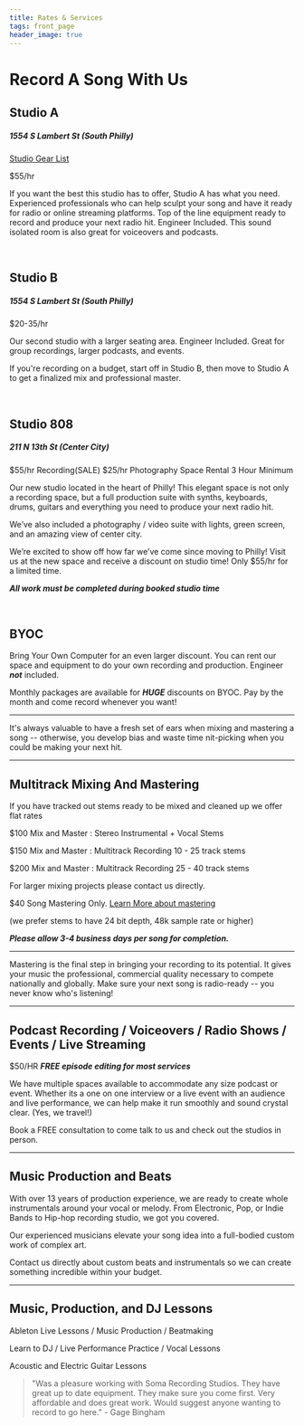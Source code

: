 ```yaml
---
title: Rates & Services
tags: front_page
header_image: true
---
```

# Record A Song With Us

## Studio A
##### 1554 S Lambert St (South Philly)

<a href="https://docs.google.com/document/d/1HLUwtYPdi1T1jxgAa-9-FBaEY2tu0qam09FnswaiqkU/edit?usp=sharing" target="Studio Gear List">Studio Gear List</a>

$55/hr

If you want the best this studio has to offer, Studio A has what you need. Experienced professionals who can help sculpt your song and have it ready for radio or online streaming platforms. Top of the line equipment ready to record and produce your next radio hit. Engineer Included. This sound isolated room is also great for voiceovers and podcasts.

<br>

## Studio B
##### 1554 S Lambert St (South Philly)

$20-35/hr

Our second studio with a larger seating area. Engineer Included. Great for group recordings, larger podcasts, and events.

If you're recording on a budget, start off in Studio B, then move to Studio A to get a finalized mix and professional master.

<br>

## Studio 808
##### 211 N 13th St (Center City)

$55/hr Recording(SALE)
$25/hr Photography Space Rental
3 Hour Minimum

Our new studio located in the heart of Philly! This elegant space is not only a recording space, but a full production suite with synths, keyboards, drums, guitars and everything you need to produce your next radio hit.

We’ve also included a photography / video suite with lights, green screen, and  an amazing view of center city. 

We’re excited to show off how far we’ve come since moving to Philly! Visit us at the new space and receive a discount on studio time! Only $55/hr for a limited time.

**_All work must be completed during booked studio time_**

<br>

## BYOC 

Bring Your Own Computer for an even larger discount. You can rent our space and equipment to do your own recording and production. Engineer **_not_** included.

Monthly packages are available for **_HUGE_** discounts on BYOC. Pay by the month and come record whenever you want! 

- - -

It's always valuable to have a fresh set of ears when mixing and mastering a song -- otherwise, you develop bias and waste time nit-picking when you could be making your next hit.

- - -

## Multitrack Mixing And Mastering

If you have tracked out stems ready to be mixed and cleaned up we offer flat rates

$100 Mix and Master : Stereo Instrumental + Vocal Stems

$150 Mix and Master : Multitrack Recording 10 - 25 track stems

$200 Mix and Master : Multitrack Recording 25 - 40 track stems

For larger mixing projects please contact us directly.

$40 Song Mastering Only. <a href="https://www.izotope.com/en/learn/what-is-mastering.html" target="what is mastering">Learn More about mastering</a>

(we prefer stems to have 24 bit depth, 48k sample rate or higher)

**_Please allow 3-4 business days per song for completion._**

- - -

Mastering is the final step in bringing your recording to its potential. It gives your music the professional, commercial quality necessary to compete nationally and globally. Make sure your next song is radio-ready --  you never know who's listening!

- - -

## Podcast Recording / Voiceovers / Radio Shows / Events / Live Streaming

$50/HR
**_FREE episode editing for most services_**

We have multiple spaces available to accommodate any size podcast or event. Whether its a one on one interview or a live event with an audience and live performance, we can help make it run smoothly and sound crystal clear. (Yes, we travel!) 

Book a FREE consultation to come talk to us and check out the studios in person.

- - -

## Music Production and Beats

With over 13 years of production experience, we are ready to create whole instrumentals around your vocal or melody. From Electronic, Pop, or Indie Bands to Hip-hop recording studio, we got you covered.

Our experienced musicians elevate your song idea into a full-bodied custom work of complex art.

Contact us directly about custom beats and instrumentals so we can create something incredible within your budget.

- - -

## Music, Production, and DJ Lessons

Ableton Live Lessons / Music Production / Beatmaking

Learn to DJ / Live Performance Practice / Vocal Lessons

Acoustic and Electric Guitar Lessons

<blockquote>"Was a pleasure working with Soma Recording Studios. They have great up to date equipment. They make sure you come first. Very affordable and does great work. Would suggest anyone wanting to record to go here." - Gage Bingham</blockquote>

<br>